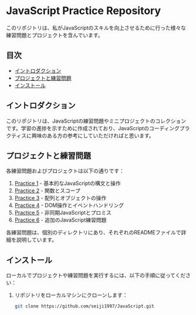 # JavaScript Practice Repository

このリポジトリは、私がJavaScriptのスキルを向上させるために行った様々な練習問題とプロジェクトを含んでいます。

## 目次

- [イントロダクション](#イントロダクション)
- [プロジェクトと練習問題](#プロジェクトと練習問題)
- [インストール](#インストール)

## イントロダクション

このリポジトリは、JavaScriptの練習問題やミニプロジェクトのコレクションです。学習の進捗を示すために作成されており、JavaScriptのコーディングプラクティスに興味のある方の参考にしていただければと思います。

## プロジェクトと練習問題

各練習問題およびプロジェクトは以下の通りです：

1. [Practice 1](practice1.md) - 基本的なJavaScriptの構文と操作
2. [Practice 2](practice2.md) - 関数とスコープ
3. [Practice 3](practice3.md) - 配列とオブジェクトの操作
4. [Practice 4](practice4.md) - DOM操作とイベントハンドリング
5. [Practice 5](practice5.md) - 非同期JavaScriptとプロミス
6. [Practice 6](practice6.md) - 追加のJavaScript練習問題

各練習問題は、個別のディレクトリにあり、それぞれのREADMEファイルで詳細を説明しています。

## インストール

ローカルでプロジェクトや練習問題を実行するには、以下の手順に従ってください：

1. リポジトリをローカルマシンにクローンします：
   ```bash
   git clone https://github.com/seiji1997/JavaScript.git
